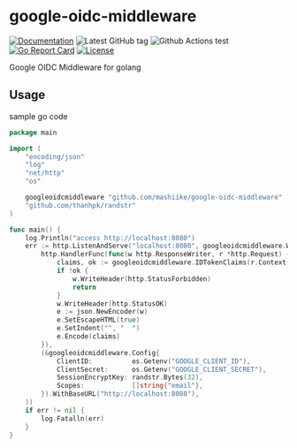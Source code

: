 # google-oidc-middleware

[![Documentation](https://godoc.org/github.com/mashiike/google-oidc-middleware?status.svg)](https://godoc.org/github.com/mashiike/google-oidc-middleware)
![Latest GitHub tag](https://img.shields.io/github/tag/mashiike/google-oidc-middleware.svg)
![Github Actions test](https://github.com/mashiike/google-oidc-middleware/workflows/Test/badge.svg?branch=main)
[![Go Report Card](https://goreportcard.com/badge/mashiike/google-oidc-middleware)](https://goreportcard.com/report/mashiike/google-oidc-middleware)
[![License](https://img.shields.io/badge/license-MIT-blue.svg)](https://github.com/mashiike/google-oidc-middleware/blob/master/LICENSE)

Google OIDC Middleware for golang

## Usage 

sample go code
```go
package main

import (
	"encoding/json"
	"log"
	"net/http"
	"os"

	googleoidcmiddleware "github.com/mashiike/google-oidc-middleware"
	"github.com/thanhpk/randstr"
)

func main() {
	log.Println("access http://localhost:8080")
	err := http.ListenAndServe("localhost:8080", googleoidcmiddleware.WrapGoogleOIDC(
		http.HandlerFunc(func(w http.ResponseWriter, r *http.Request) {
			claims, ok := googleoidcmiddleware.IDTokenClaims(r.Context())
			if !ok {
				w.WriteHeader(http.StatusForbidden)
				return
			}
			w.WriteHeader(http.StatusOK)
			e := json.NewEncoder(w)
			e.SetEscapeHTML(true)
			e.SetIndent("", "  ")
			e.Encode(claims)
		}),
		(&googleoidcmiddleware.Config{
			ClientID:          os.Getenv("GOOGLE_CLIENT_ID"),
			ClientSecret:      os.Getenv("GOOGLE_CLIENT_SECRET"),
			SessionEncryptKey: randstr.Bytes(32),
			Scopes:            []string{"email"},
		}).WithBaseURL("http://localhost:8080"),
	))
	if err != nil {
		log.Fatalln(err)
	}
}
```
